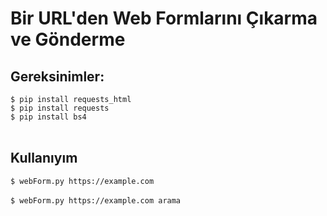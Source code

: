 # Bir URL'den Web Formlarını Çıkarma ve Gönderme
## Gereksinimler: 
`$ pip install requests_html`<br>
`$ pip install requests`<br>
`$ pip install bs4`<br>
<br>
## Kullanıyım
`$ webForm.py https://example.com`<br><br>
`$ webForm.py https://example.com arama`<br>
